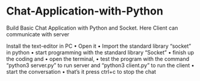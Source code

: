 # Chat-Application-with-Python
Build Basic Chat Application with Python and Socket. Here Client can communicate with server

Install the text-editor in PC
• Open it
• Import the standard library “socket” in python
• start programming with the standard library “Socket”
• finish up the coding and
• open the terminal,
• test the program with the command “python3 server.py”
to run server and “python3 client.py” to run the client
• start the conversation
• that’s it press ctrl+c to stop the chat
